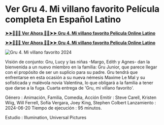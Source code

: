 # Ver Gru 4. Mi villano favorito Película completa En Español Latino

**[➤➤🔴✅📱 Ver Ahora 🔴✅➤➤ Gru 4. Mi villano favorito Pelicula Online Latino](https://play.cinematix.download/es/movie/tt7510222)**

**[➤➤🔴✅📱 Ver Ahora 🔴✅➤➤ Gru 4. Mi villano favorito Pelicula Online Latino](https://play.cinematix.download/es/movie/tt7510222)**

![Gru 4. Mi villano favorito 2024](https://image.tmdb.org/t/p/w780/zbVZ9LQqqECmo1qyBsB43cxBU9J.jpg)

Visión de conjunto:
Gru, Lucy y las niñas -Margo, Edith y Agnes- dan la bienvenida a un nuevo miembro en la familia: Gru Junior, que parece llegar con el propósito de ser un suplicio para su padre. Gru tendrá que enfrentarse en esta ocasión a su nueva némesis Maxime Le Mal y su sofisticada y malévola novia Valentina, lo que obligará a la familia a tener que darse a la fuga. Cuarta entrega de 'Gru, mi villano favorito'.

Género      : Animación, Familia, Comedia, Acción
Emitir      : Steve Carell, Kristen Wiig, Will Ferrell, Sofía Vergara, Joey King, Stephen Colbert
Lanzamiento    : 2024-06-20
Tiempo de ejecución : 95 minutos.

Estudio : Illumination, Universal Pictures 
